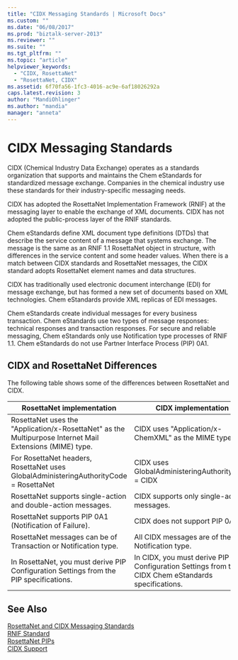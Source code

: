 ```yaml
---
title: "CIDX Messaging Standards | Microsoft Docs"
ms.custom: ""
ms.date: "06/08/2017"
ms.prod: "biztalk-server-2013"
ms.reviewer: ""
ms.suite: ""
ms.tgt_pltfrm: ""
ms.topic: "article"
helpviewer_keywords: 
  - "CIDX, RosettaNet"
  - "RosettaNet, CIDX"
ms.assetid: 6f70fa56-1fc3-4016-ac9e-6af18026292a
caps.latest.revision: 3
author: "MandiOhlinger"
ms.author: "mandia"
manager: "anneta"
---
```

# CIDX Messaging Standards
CIDX (Chemical Industry Data Exchange) operates as a standards organization that supports and maintains the Chem eStandards for standardized message exchange. Companies in the chemical industry use these standards for their industry-specific messaging needs.  
  
 CIDX has adopted the RosettaNet Implementation Framework (RNIF) at the messaging layer to enable the exchange of XML documents. CIDX has not adopted the public-process layer of the RNIF standards.  
  
 Chem eStandards define XML document type definitions (DTDs) that describe the service content of a message that systems exchange. The message is the same as an RNIF 1.1 RosettaNet object in structure, with differences in the service content and some header values. When there is a match between CIDX standards and RosettaNet messages, the CIDX standard adopts RosettaNet element names and data structures.  
  
 CIDX has traditionally used electronic document interchange (EDI) for message exchange, but has formed a new set of documents based on XML technologies. Chem eStandards provide XML replicas of EDI messages.  
  
 Chem eStandards create individual messages for every business transaction. Chem eStandards use two types of message responses: technical responses and transaction responses. For secure and reliable messaging, Chem eStandards only use Notification type processes of RNIF 1.1. Chem eStandards do not use Partner Interface Process (PIP) 0A1.  
  
## CIDX and RosettaNet Differences  
 The following table shows some of the differences between RosettaNet and CIDX.  
  
|RosettaNet implementation|CIDX implementation|  
|-------------------------------|-------------------------|  
|RosettaNet uses the "Application/x-RosettaNet" as the Multipurpose Internet Mail Extensions (MIME) type.|CIDX uses "Application/x-ChemXML" as the MIME type.|  
|For RosettaNet headers, RosettaNet uses GlobalAdministeringAuthorityCode = RosettaNet|CIDX uses GlobalAdministeringAuthorityCode = CIDX|  
|RosettaNet supports single-action and double-action messages.|CIDX supports only single-action messages.|  
|RosettaNet supports PIP 0A1 (Notification of Failure).|CIDX does not support PIP 0A1.|  
|RosettaNet messages can be of Transaction or Notification type.|All CIDX messages are of the Notification type.|  
|In RosettaNet, you must derive PIP Configuration Settings from the PIP specifications.|In CIDX, you must derive PIP Configuration Settings from the CIDX Chem eStandards specifications.|  
  
## See Also  
 [RosettaNet and CIDX Messaging Standards](../../adapters-and-accelerators/accelerator-rosettanet/rosettanet-and-cidx-messaging-standards.md)   
 [RNIF Standard](../../adapters-and-accelerators/accelerator-rosettanet/rnif-standard.md)   
 [RosettaNet PIPs](../../adapters-and-accelerators/accelerator-rosettanet/rosettanet-pips.md)   
 [CIDX Support](../../adapters-and-accelerators/accelerator-rosettanet/cidx-support.md)
